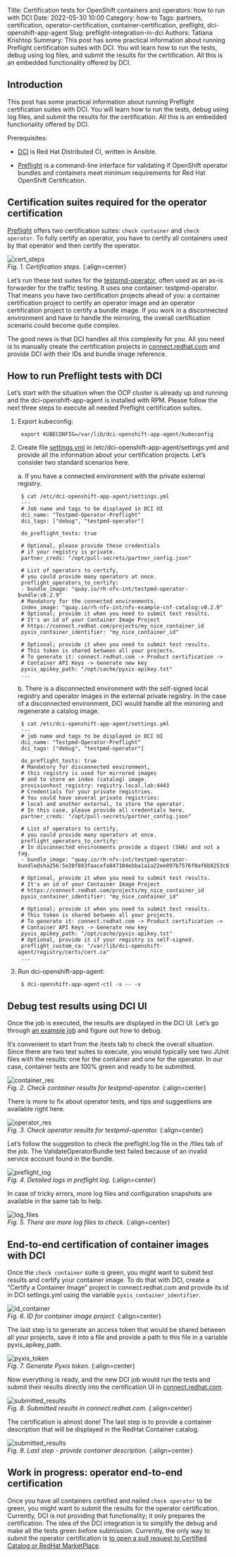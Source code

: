 Title: Certification tests for OpenShift containers and operators: how to run with DCI
Date: 2022-05-30 10:00
Category: how-to
Tags: partners, certification, operator-certification, container-certification, preflight, dci-openshift-app-agent
Slug: preflight-integration-in-dci
Authors: Tatiana Krishtop
Summary: This post has some practical information about running Preflight certification suites with DCI. You will learn how to run the tests, debug using log files, and submit the results for the certification. All this is an embedded functionality offered by DCI.

## Introduction

This post has some practical information about running Preflight certification suites with DCI. You will learn how to run the tests, debug using log files, and submit the results for the certification. All this is an embedded functionality offered by DCI.

Prerequisites:

- [DCI](https://blog.distributed-ci.io/introduction-to-the-red-hat-distributed-ci.html) is Red Hat Distributed CI, written in Ansible.

- [Preflight](https://github.com/redhat-openshift-ecosystem/openshift-preflight) is a command-line interface for validating if OpenShift operator bundles and containers meet minimum requirements for Red Hat OpenShift Certification.

## Certification suites required for the operator certification

[Preflight](https://connect.redhat.com/blog/container-certification-tooling-ready-takeoff) offers two certification suites: `check container` and `check operator`. To fully certify an operator, you have to certify all containers used by that operator and then certify the operator.

![cert_steps](images/2022-05-30/operator_with_one_container.png)
*<br>Fig. 1. Certification steps.*
{:align=center}

Let’s run these test suites for the [testpmd-operator](https://github.com/rh-nfv-int/testpmd-operator), often used as an as-is forwarder for the traffic testing. It uses one container: testpmd-operator. That means you have two certification projects ahead of you: a container certification project to certify an operator image and an operator certification project to certify a bundle image. If you work in a disconnected environment and have to handle the mirroring, the overall certification scenario could become quite complex.

The good news is that DCI handles all this complexity for you. All you need is to manually create the certification projects in [connect.redhat.com](connect.redhat.com) and provide DCI with their IDs and bundle image reference.

## How to run Preflight tests with DCI

Let’s start with the situation when the OCP cluster is already up and running and the dci-openshift-app-agent is installed with RPM. Please follow the next three steps to execute all needed Preflight certification suites.

1. Export kubeconfig:

        export KUBECONFIG=/var/lib/dci-openshift-app-agent/kubeconfig


2. Create file [settings.yml](https://github.com/redhat-cip/dci-openshift-app-agent/tree/master/roles/preflight) in /etc/dci-openshift-app-agent/settings.yml and provide all the information about your certification projects. Let’s consider two standard scenarios here. 
 
    a. If you have a connected environment with the private external registry.

        $ cat /etc/dci-openshift-app-agent/settings.yml
        ---
        # Job name and tags to be displayed in DCI UI
        dci_name: "Testpmd-Operator-Preflight"
        dci_tags: ["debug", "testpmd-operator"]

        do_preflight_tests: true

        # Optional, please provide these credentials
        # if your registry is private.
        partner_creds: "/opt/pull-secrets/partner_config.json"

        # List of operators to certify,
        # you could provide many operators at once.
        preflight_operators_to_certify:
        - bundle_image: "quay.io/rh-nfv-int/testpmd-operator-bundle:v0.2.9"
        # Mandatory for the connected environments.
        index_image: "quay.io/rh-nfv-int/nfv-example-cnf-catalog:v0.2.9"
        # Optional; provide it when you need to submit test results.
        # It's an id of your Container Image Project
        # https://connect.redhat.com/projects/my_nice_container_id
        pyxis_container_identifier: "my_nice_container_id"

        # Optional; provide it when you need to submit test results.
        # This token is shared between all your projects.
        # To generate it: connect.redhat.com -> Product certification ->
        # Container API Keys -> Generate new key
        pyxis_apikey_path: "/opt/cache/pyxis-apikey.txt"
        ...

    b. There is a disconnected environment with the self-signed local registry and operator images in the external private registry. In the case of a disconnected environment, DCI would handle all the mirroring and regenerate a catalog image.

        $ cat /etc/dci-openshift-app-agent/settings.yml
        ---
        # job name and tags to be displayed in DCI UI
        dci_name: "Testpmd-Operator-Preflight"
        dci_tags: ["debug", "testpmd-operator"]

        do_preflight_tests: true
        # Mandatory for disconnected environment,
        # this registry is used for mirrored images
        # and to store an index (catalog) image.
        provisionhost_registry: registry.local.lab:4443
        # Credentials for your private registries.
        # You could have several private registries:
        # local and another external, to store the operator.
        # In this case, please provide all credentials here.
        partner_creds: "/opt/pull-secrets/partner_config.json"

        # List of operators to certify,
        # you could provide many operators at once.
        preflight_operators_to_certify:
        # In disconnected environments provide a digest (SHA) and not a tag.
        - bundle_image: "quay.io/rh-nfv-int/testpmd-operator-bundle@sha256:5e28f883faacefa847104ebba1a1a22ee897b7576f0af6b8253c68b5c8f42815"

        # Optional, provide it when you need to submit test results.
        # It's an id of your Container Image Project
        # https://connect.redhat.com/projects/my_nice_container_id
        pyxis_container_identifier: "my_nice_container_id"

        # Optional; provide it when you need to submit test results.
        # This token is shared between all your projects.
        # To generate it: connect.redhat.com -> Product certification ->
        # Container API Keys -> Generate new key
        pyxis_apikey_path: "/opt/cache/pyxis-apikey.txt"
        # Optional, provide it if your registry is self-signed.
        preflight_custom_ca: "/var/lib/dci-openshift-agent/registry/certs/cert.ca"
        ...

3. Run dci-openshift-app-agent:

        $ dci-openshift-app-agent-ctl -s -- -v

## Debug test results using DCI UI

Once the job is executed, the results are displayed in the DCI UI. Let’s go through [an example job](https://www.distributed-ci.io/jobs/11a25fdd-4ad9-4a9f-850e-9bd959e6687d/tests) and figure out how to debug. 

It’s convenient to start from the /tests tab to check the overall situation. Since there are two test suites to execute, you would typically see two JUnit files with the results: one for the container and one for the operator. In our case, container tests are 100% green and ready to be submitted.

![container_res](images/2022-05-30/testpmd_test_results.png)
*<br>Fig. 2. Check container results for testpmd-operator.*
{:align=center}

There is more to fix about operator tests, and tips and suggestions are available right here.

![operator_res](images/2022-05-30/operator_check.png)
*<br>Fig. 3. Check operator results for testpmd-operator.*
{:align=center}

Let’s follow the suggestion to check the preflight.log file in the /files tab of the job. The ValidateOperatorBundle test failed because of an invalid service account found in the bundle.

![preflight_log](images/2022-05-30/validate_operator_bundle.png)
*<br>Fig. 4. Detailed logs in preflight.log.*
{:align=center}

In case of tricky errors, more log files and configuration snapshots are available in the same tab to help.

![log_files](images/2022-05-30/more_logs.png)
*<br>Fig. 5. There are more log files to check.*
{:align=center}

## End-to-end certification of container images with DCI

Once the `check container` suite is green, you might want to submit test results and certify your container image. To do that with DCI, create a “Certify a Container Image” project in connect.redhat.com and provide its id in DCI settings.yml using the variable `pyxis_container_identifier`.

![id_container](images/2022-05-30/id_container_project.png)
*<br>Fig. 6. ID for container image project.*
{:align=center}

The last step is to generate an access token that would be shared between all your projects, save it into a file and provide a path to this file in a variable pyxis_apikey_path. 

![pyxis_token](images/2022-05-30/generate_pyxis_token.png)
*<br>Fig. 7. Generate Pyxis token.*
{:align=center}

Now everything is ready, and the new DCI job would run the tests and submit their results directly into the certification UI in [connect.redhat.com](connect.redhat.com). 

![submitted_results](images/2022-05-30/container_submitted_results.png)
*<br>Fig. 8. Submitted results in connect.redhat.com.*
{:align=center}

The certification is almost done! The last step is to provide a container description that will be displayed in the RedHat Container catalog.

![submitted_results](images/2022-05-30/container_publication_details.png)
*<br>Fig. 9. Last step - provide container description.*
{:align=center}

## Work in progress: operator end-to-end certification
Once you have all containers certified and nailed `check operator` to be green, you might want to submit the results for the operator certification. Currently, DCI is not providing that functionality; it only prepares the certification. The idea of the DCI integration is to simplify the debug and make all the tests green before submission. Currently, the only way to submit the operator certification is [to open a pull request to Certified Catalog or RedHat MarketPlace](https://github.com/redhat-openshift-ecosystem/certification-releases/blob/main/4.9/ga/hosted-pipeline.md).

<br>
<br>
